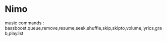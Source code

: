 # Nimo

music commands : bassboost,queue,remove,resume,seek,shuffle,skip,skipto,volume,lyrics,grab,playlist